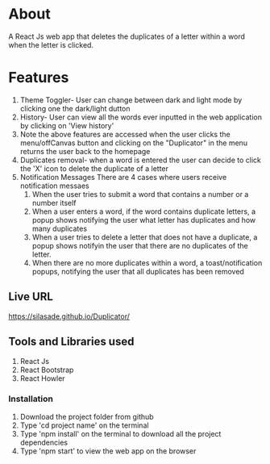 # About
  A React Js web app that deletes the duplicates of a letter within a word when the letter is clicked.
# Features
  1. Theme Toggler- User can change between dark and light mode by clicking one the dark/light dutton
  2. History- User can view all the words ever inputted in the web application by clicking  on 'View history'
  3. Note the above features are accessed when the user clicks the menu/offCanvas button and clicking on the "Duplicator" in the menu returns the user back to the homepage
  4. Duplicates removal- when a word is entered the user can decide to click the 'X' icon to delete the duplicate of a letter
  5. Notification Messages
     There are 4 cases where users receive notification messaes
     1. When the user tries to submit a word that contains a number or a number itself
     2. When a user enters a word, if the word contains duplicate letters, a popup shows notifying the user what letter has duplicates and how many duplicates
     3. When a user tries to delete a letter that does not have a duplicate, a popup shows notifyin the user that there are no duplicates of the letter.
     4. When there are no more duplicates within a word, a toast/notification popups, notifying the user that all duplicates has been removed

## Live URL
  https://silasade.github.io/Duplicator/
## Tools and Libraries used
  1. React Js
  2. React Bootstrap
  3. React Howler
### Installation
  1. Download the project folder from github
  2. Type 'cd project name' on the terminal
  3. Type 'npm install' on the terminal to download all the project dependencies
  4. Type 'npm start' to view the web app on the browser

